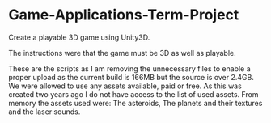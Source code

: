# Game-Applications-Term-Project
Create a playable 3D game using Unity3D.

The instructions were that the game must be 3D as well as playable. 

These are the scripts as I am removing the unnecessary files to enable a proper upload as the current build is 166MB but the source is over 2.4GB.
We were allowed to use any assets available, paid or free. As this was created two years ago I do not have access to the list of used assets. 
From memory the assets used were:
The asteroids, The planets and their textures and the laser sounds. 
